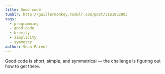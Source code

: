 ```yaml
---
title: Good code
tumblr: http://guillermonkey.tumblr.com/post/3161832803
tags:
  - programming
  - good-code
  - brevity
  - simplicity
  - symmetry
author: Sean Parent
---
```


Good code is short, simple, and symmetrical — the challenge is figuring out how to get there.
